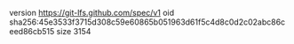 version https://git-lfs.github.com/spec/v1
oid sha256:45e3533f3715d308c59e60865b051963d61f5c4d8c0d2c02abc86ceed86cb515
size 3154
